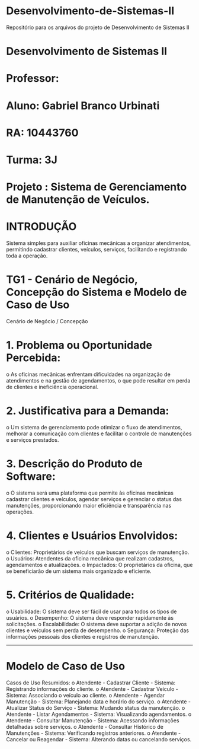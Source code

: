 # Desenvolvimento-de-Sistemas-II
Repositório para os arquivos do projeto de Desenvolvimento de Sistemas II
# Desenvolvimento de Sistemas II
# Professor:
# Aluno: Gabriel Branco Urbinati
# RA: 10443760
# Turma: 3J
# Projeto : Sistema de Gerenciamento de Manutenção de Veículos.

# INTRODUÇÃO
Sistema simples para auxiliar oficinas mecânicas a organizar atendimentos, permitindo cadastrar clientes, veículos, serviços, facilitando e registrando toda a operação.
# TG1 - Cenário de Negócio, Concepção do Sistema e Modelo de Caso de Uso
Cenário de Negócio / Concepção
# 1.	Problema ou Oportunidade Percebida:
o	As oficinas mecânicas enfrentam dificuldades na organização de atendimentos e na gestão de agendamentos, o que pode resultar em perda de clientes e ineficiência operacional.
# 2.	Justificativa para a Demanda:
o	Um sistema de gerenciamento pode otimizar o fluxo de atendimentos, melhorar a comunicação com clientes e facilitar o controle de manutenções e serviços prestados.
# 3.	Descrição do Produto de Software:
o	O sistema será uma plataforma que permite às oficinas mecânicas cadastrar clientes e veículos, agendar serviços e gerenciar o status das manutenções, proporcionando maior eficiência e transparência nas operações.



# 4.	Clientes e Usuários Envolvidos:
o	Clientes: Proprietários de veículos que buscam serviços de manutenção.
o	Usuários: Atendentes da oficina mecânica que realizam cadastros, agendamentos e atualizações.
o	Impactados: O proprietários da oficina, que se beneficiarão de um sistema mais organizado e eficiente.
# 5.	Critérios de Qualidade:
o	Usabilidade: O sistema deve ser fácil de usar para todos os tipos de usuários.
o	Desempenho: O sistema deve responder rapidamente às solicitações.
o	Escalabilidade: O sistema deve suportar a adição de novos clientes e veículos sem perda de desempenho.
o	Segurança: Proteção das informações pessoais dos clientes e registros de manutenção.
________________________________________
# Modelo de Caso de Uso
Casos de Uso Resumidos:
o	Atendente - Cadastrar Cliente - Sistema: Registrando informações do cliente.
o	Atendente - Cadastrar Veículo - Sistema: Associando o veículo ao cliente.
o	Atendente - Agendar Manutenção - Sistema: Planejando data e horário do serviço.
o	Atendente - Atualizar Status do Serviço - Sistema: Mudando status da manutenção.
o	Atendente - Listar Agendamentos - Sistema: Visualizando agendamentos.
o	Atendente - Consultar Manutenção - Sistema: Acessando informações detalhadas sobre serviços.
o	Atendente - Consultar Histórico de Manutenções - Sistema: Verificando registros anteriores.
o	Atendente - Cancelar ou Reagendar - Sistema: Alterando datas ou cancelando serviços.


